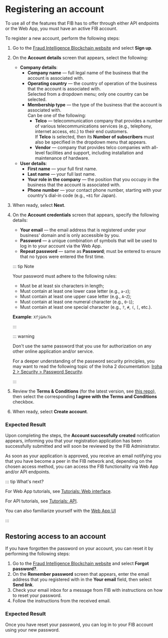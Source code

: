 # Registering an account

To use all of the features that FIB has to offer through either API endpoints or the Web App, you must have an active FIB account.

To register a new account, perform the following steps:

1. Go to the [Fraud Intelligence Blockchain website](https://app.fraudintelligencelimited.com) and select **Sign up**.
2. On the **Account details** screen that appears, select the following:
   - **Company details**:
     - **Company name** — full legal name of the business that the account is associated with.
     - **Operating country** — the country of operation of the business that the account is associated with.\
       Selected from a dropdown menu; only one country can be selected.
     - **Membership type** — the type of the business that the account is associated with.\
       Can be one of the following:
       - **Telco** — telecommunication company that provides a number of various telecommunications services (e.g., telephony, internet access, etc.) to their end customers.\
         If **Telco** is selected, then its **Number of subscribers** must also be specified in the dropdown menu that appears.
       - **Vendor** — company that provides telco companies with all-level facilities and support, including installation and maintenance of hardware.
   - **User details**:
     - **First name** — your full first name.
     - **Last name** — your full last name.
     - **Your role in the company** — the position that you occupy in the business that the account is associated with.
     - **Phone number** — your contact phone number, starting with your country's dial-in code (e.g., `+81` for Japan).
3. When ready, select **Next**.
4. On the **Account credentials** screen that appears, specify the following details:

   - **Your email** — the email address that is registered under your business' domain and is only accessible by you.
   - **Password** — a unique combination of symbols that will be used to log in to your account via the Web App.
   - **Repeat password** — same as **Password**; must be entered to ensure that no typos were entered the first time.

   ::: tip Note

   Your password must adhere to the following rules:

   - Must be at least six characters in length;
   - Must contain at least one lower case letter (e.g., `a`-`z`);
   - Must contain at least one upper case letter (e.g., `A`-`Z`);
   - Must contain at least one numeral character (e.g., `0`-`1`);
   - Must contain at least one special character (e.g., `?`, `#`, `(`, `[`, etc.).

   **Example**: `Xfj&Hv7k`

   :::

   ::: warning

   Don't use the same password that you use for authorization on any other online application and/or service.

   For a deeper understanding of the password security principles, you may want to read the following topic of the Iroha 2 documentation: [Iroha 2 > Security > Password Security](https://docs.iroha.tech/guide/security/password-security.html).

   :::

5. Review the **Terms & Conditions** (for the latest version, see [this repo](https://github.com/fraud-intelligence-limited/fil-legal)), then select the corresponding **I agree with the Terms and Conditions** checkbox.
6. When ready, select **Create account**.

### Expected Result

Upon completing the steps, the **Account successfully created** notification appears, informing you that your registration application has been successfully submitted and will soon be reviewed by the FIB Administrator.

As soon as your application is approved, you receive an email notifying you that you have become a peer in the FIB network and, depending on the chosen access method, you can access the FIB functionality via Web App and/or API endpoints.

::: tip What's next?

For Web App tutorials, see [Tutorials: Web interface](../tutorials-web.md).

For API tutorials, see [Tutorials: API](../tutorials-api.md).

You can also familiarize yourself with the [Web App UI](../overview/web-interface.md)

:::

## Restoring access to an account

If you have forgotten the password on your account, you can reset it by performing the following steps:

1. Go to the [Fraud Intelligence Blockchain website](https://app.fraudintelligencelimited.com) and select **Forgot password?**.
2. On the **Remember password** screen that appears, enter the email address that you registered with in the **Your email** field, then select **Send link**.
3. Check your email inbox for a message from FIB with instructions on how to reset your password.
4. Follow the instructions from the received email.

### Expected Result

Once you have reset your password, you can log in to your FIB account using your new password.
